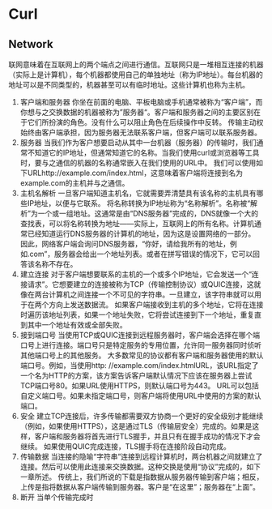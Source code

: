 # Curl

## Network

联网意味着在互联网上的两个端点之间进行通信。互联网只是一堆相互连接的机器（实际上是计算机），每个机器都使用自己的单独地址（称为IP地址）。每台机器的地址可以是不同类型的，机器甚至可以有临时地址。这些计算机也称为主机。

1. 客户端和服务器
   你坐在前面的电脑、平板电脑或手机通常被称为“客户端”，而你想与之交换数据的机器被称为”服务器“。客户端和服务器之间的主要区别在于它们所扮演的角色。没有什么可以阻止角色在后续操作中反转。
   传输主动权始终由客户端承担，因为服务器无法联系客户端，但客户端可以联系服务器。
2. 服务器
   当我们作为客户想要启动从其中一台机器（服务器）的传输时，我们通常不知道它的IP地址，但通常知道它的名称。当我们使用curl或浏览器等工具时，要与之通信的机器的名称通常嵌入在我们使用的URL中。
   我们可以使用如下URLhttp://example.com/index.html，这意味着客户端将连接到名为example.com的主机并与之通信。
3. 主机名解析
   一旦客户端知道主机名，它就需要弄清楚具有该名称的主机具有哪些IP地址，以便与它联系。
   将名称转换为IP地址称为“名称解析”。名称被“解析”为一个或一组地址。这通常是由“DNS服务器”完成的，DNS就像一个大的查找表，可以将名称转换为地址——实际上，互联网上的所有名称。计算机通常已经知道运行DNS服务器的计算机的地址，因为这是设置网络的一部分。
   因此，网络客户端会询问DNS服务器，“你好，请给我所有的地址，例如.com”，服务器会给出一个地址列表。或者在拼写错误的情况下，它可以回答该名称不存在。
4. 建立连接
   对于客户端想要联系的主机的一个或多个IP地址，它会发送一个“连接请求”。它想要建立的连接被称为TCP（传输控制协议）或QUIC连接，这就像在两台计算机之间连接一个不可见的字符串。一旦建立，该字符串就可以用于在两个方向上发送数据流。
   如果客户端接收到主机的多个地址，它将在连接时遍历该地址列表，如果一个地址失败，它将尝试连接到下一个地址，重复直到其中一个地址有效或全部失败。
5. 接到端口号
   当使用TCP或QUIC连接到远程服务器时，客户端会选择在哪个端口号上进行连接。端口号只是特定服务的专用位置，允许同一服务器同时侦听其他端口号上的其他服务。
   大多数常见的协议都有客户端和服务器使用的默认端口号。例如，当使用http:
   //example.com/index.htmlURL，该URL指定了一个名为HTTP的方案，该方案告诉客户端默认情况下应该在服务器上尝试TCP端口号80。如果URL使用HTTPS，则默认端口号为443。
   URL可以包括自定义端口号。如果未指定端口号，则客户端将使用URL中使用的方案的默认端口。
6. 安全
   建立TCP连接后，许多传输都需要双方协商一个更好的安全级别才能继续（例如，如果使用HTTPS），这是通过TLS（传输层安全）完成的。如果是这样，客户端和服务器将首先进行TLS握手，并且只有在握手成功的情况下才会继续。
   如果使用QUIC完成连接，TLS握手将在连接阶段自动完成。
7. 传输数据
   当连接的隐喻“字符串”连接到远程计算机时，两台机器之间就建立了连接。然后可以使用此连接来交换数据。这种交换是使用“协议”完成的，如下一章所述。
   传统上，我们所说的下载是指数据从服务器传输到客户端；相反，上传是指将数据从客户端传输到服务器。客户是“在这里”；服务器在“上面”。
8. 断开
   当单个传输完成时